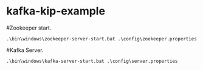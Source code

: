 # kafka-kip-example

#Zookeeper start. 

````
.\bin\windows\zookeeper-server-start.bat .\config\zookeeper.properties
````

#Kafka Server. 
````
.\bin\windows\kafka-server-start.bat .\config\server.properties
````


